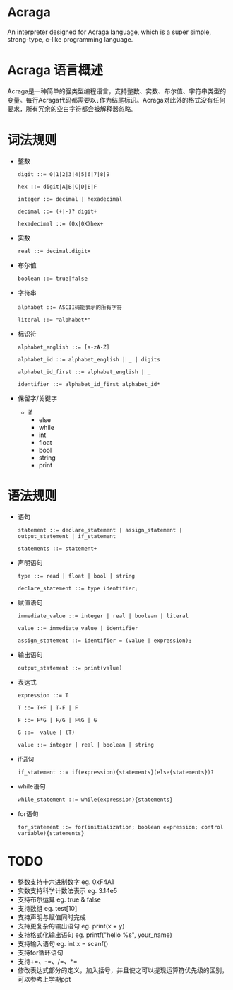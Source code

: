 # Acraga
An interpreter designed for Acraga language, which is a super simple, strong-type, c-like programming language.

# Acraga 语言概述


Acraga是一种简单的强类型编程语言，支持整数、实数、布尔值、字符串类型的变量。每行Acraga代码都需要以`;`作为结尾标识。Acraga对此外的格式没有任何要求，所有冗余的空白字符都会被解释器忽略。


# 词法规则

 - 整数

   `digit ::= 0|1|2|3|4|5|6|7|8|9`

   `hex ::= digit|A|B|C|D|E|F`

   `integer ::= decimal | hexadecimal`

   `decimal ::= (+|-)? digit+`

   `hexadecimal ::= (0x|0X)hex+`  

 - 实数

   `real ::= decimal.digit+`

 - 布尔值

   `boolean ::= true|false`

 - 字符串

   `alphabet ::= ASCII码能表示的所有字符`

   `literal ::= "alphabet*"`

 - 标识符

    `alphabet_english ::= [a-zA-Z]`

    `alphabet_id ::= alphabet_english | _ | digits`

    `alphabet_id_first ::= alphabet_english | _`

    `identifier ::= alphabet_id_first alphabet_id*`

 - 保留字/关键字
    - if
    	- else
    	- while
    	- int
    	- float
    	- bool
    	- string
    	- print

# 语法规则

 - 语句

    `statement ::= declare_statement | assign_statement | output_statement | if_statement`

    `statements ::= statement+`


 - 声明语句

   `type ::= read | float | bool | string`

   `declare_statement ::= type identifier;`

 - 赋值语句

   `immediate_value ::= integer | real | boolean | literal`

   `value ::= immediate_value | identifier`

   `assign_statement ::= identifier = (value | expression);`

 - 输出语句

   `output_statement ::= print(value)`

 - 表达式

   `expression ::= T`

   `T ::= T+F | T-F | F`

   `F ::= F*G | F/G | F%G | G`

   `G ::=  value | (T)`

   `value ::= integer | real | boolean | string`

 - if语句

   `if_statement ::= if(expression){statements}(else{statements})?`

 - while语句

   `while_statement ::= while(expression){statements}`

- for语句

  `for_statement ::= for(initialization; boolean expression; control variable){statements}`




# TODO

  - 整数支持十六进制数字 eg. 0xF4A1 
  - 实数支持科学计数法表示 eg. 3.14e5
  - 支持布尔运算 eg. true & false
  - 支持数组 eg. test[10]
  - 支持声明与赋值同时完成
  - 支持更复杂的输出语句 eg. print(x + y)
  - 支持格式化输出语句 eg. printf("hello %s", your_name)
  - 支持输入语句 eg. int x = scanf()
  - 支持for循环语句
  - 支持+=、-=、/=、*=
  - 修改表达式部分的定义，加入括号，并且使之可以提现运算符优先级的区别，可以参考上学期ppt
